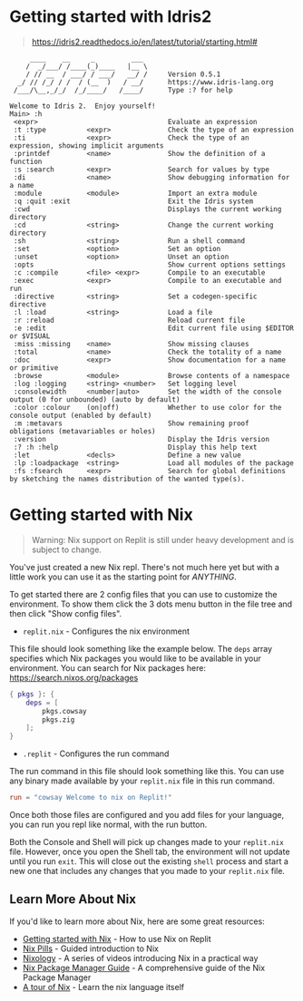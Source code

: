 # Getting started with Idris2
> https://idris2.readthedocs.io/en/latest/tutorial/starting.html#

```
     ____    __     _         ___                                           
    /  _/___/ /____(_)____   |__ \                                          
    / // __  / ___/ / ___/   __/ /     Version 0.5.1
  _/ // /_/ / /  / (__  )   / __/      https://www.idris-lang.org           
 /___/\__,_/_/  /_/____/   /____/      Type :? for help                     

Welcome to Idris 2.  Enjoy yourself!
Main> :h
 <expr>                                Evaluate an expression
 :t :type          <expr>              Check the type of an expression
 :ti               <expr>              Check the type of an expression, showing implicit arguments
 :printdef         <name>              Show the definition of a function
 :s :search        <expr>              Search for values by type
 :di               <name>              Show debugging information for a name
 :module           <module>            Import an extra module
 :q :quit :exit                        Exit the Idris system
 :cwd                                  Displays the current working directory
 :cd               <string>            Change the current working directory
 :sh               <string>            Run a shell command
 :set              <option>            Set an option
 :unset            <option>            Unset an option
 :opts                                 Show current options settings
 :c :compile       <file> <expr>       Compile to an executable
 :exec             <expr>              Compile to an executable and run
 :directive        <string>            Set a codegen-specific directive
 :l :load          <string>            Load a file
 :r :reload                            Reload current file
 :e :edit                              Edit current file using $EDITOR or $VISUAL
 :miss :missing    <name>              Show missing clauses
 :total            <name>              Check the totality of a name
 :doc              <expr>              Show documentation for a name or primitive
 :browse           <module>            Browse contents of a namespace
 :log :logging     <string> <number>   Set logging level
 :consolewidth     <number|auto>       Set the width of the console output (0 for unbounded) (auto by default)
 :color :colour    (on|off)            Whether to use color for the console output (enabled by default)
 :m :metavars                          Show remaining proof obligations (metavariables or holes)
 :version                              Display the Idris version
 :? :h :help                           Display this help text
 :let              <decls>             Define a new value
 :lp :loadpackage  <string>            Load all modules of the package
 :fs :fsearch      <expr>              Search for global definitions by sketching the names distribution of the wanted type(s).
```

# Getting started with Nix
> Warning: Nix support on Replit is still under heavy development and is subject to change.

You've just created a new Nix repl. There's not much here yet but with a little work you can use it as the starting point for *ANYTHING*.

To get started there are 2 config files that you can use to customize the environment. To show them click the 3 dots menu button in the file tree and then click "Show config files".

* `replit.nix` - Configures the nix environment

This file should look something like the example below. The `deps` array specifies which Nix packages you would like to be available in your environment. You can search for Nix packages here: https://search.nixos.org/packages

```nix
{ pkgs }: {
    deps = [
        pkgs.cowsay
        pkgs.zig
    ];
}
```

* `.replit` - Configures the run command

The run command in this file should look something like this. You can use any binary made available by your `replit.nix` file in this run command.

```toml
run = "cowsay Welcome to nix on Replit!"
```

Once both those files are configured and you add files for your language, you can run you repl like normal, with the run button.

Both the Console and Shell will pick up changes made to your `replit.nix` file. However, once you open the Shell tab, the environment will not update until you run `exit`. This will close out the existing `shell` process and start a new one that includes any changes that you made to your `replit.nix` file.

## Learn More About Nix

If you'd like to learn more about Nix, here are some great resources:

* [Getting started with Nix](https://docs.replit.com/programming-ide/getting-started-nix) - How to use Nix on Replit
* [Nix Pills](https://nixos.org/guides/nix-pills/) - Guided introduction to Nix
* [Nixology](https://www.youtube.com/playlist?list=PLRGI9KQ3_HP_OFRG6R-p4iFgMSK1t5BHs) - A series of videos introducing Nix in a practical way
* [Nix Package Manager Guide](https://nixos.org/manual/nix/stable/) - A comprehensive guide of the Nix Package Manager
* [A tour of Nix](https://nixcloud.io/tour) - Learn the nix language itself
